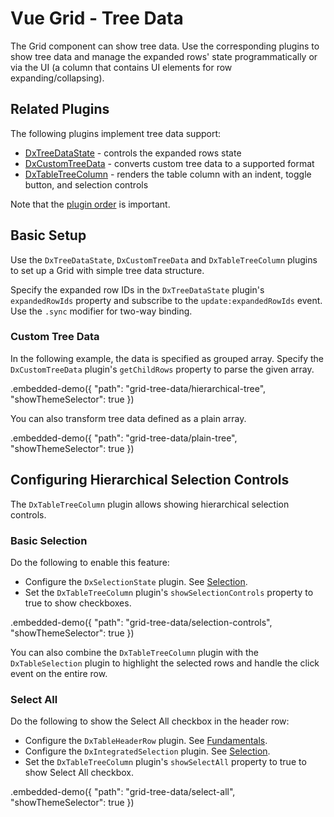 # Vue Grid - Tree Data

The Grid component can show tree data. Use the corresponding plugins to show tree data and manage the expanded rows' state programmatically or via the UI (a column that contains UI elements for row expanding/collapsing).

## Related Plugins

The following plugins implement tree data support:

- [DxTreeDataState](../reference/tree-data-state.md) - controls the expanded rows state
- [DxCustomTreeData](../reference/custom-tree-data.md) - converts custom tree data to a supported format
- [DxTableTreeColumn](../reference/table-tree-column.md) - renders the table column with an indent, toggle button, and selection controls

Note that the [plugin order](./plugin-overview.md#plugin-order) is important.

## Basic Setup

Use the `DxTreeDataState`, `DxCustomTreeData` and `DxTableTreeColumn` plugins to set up a Grid with simple tree data structure.

Specify the expanded row IDs in the `DxTreeDataState` plugin's `expandedRowIds` property and subscribe to the `update:expandedRowIds` event. Use the `.sync` modifier for two-way binding.

### Custom Tree Data

In the following example, the data is specified as grouped array. Specify the `DxCustomTreeData` plugin's `getChildRows` property to parse the given array.

.embedded-demo({ "path": "grid-tree-data/hierarchical-tree", "showThemeSelector": true })

You can also transform tree data defined as a plain array.

.embedded-demo({ "path": "grid-tree-data/plain-tree", "showThemeSelector": true })

## Configuring Hierarchical Selection Controls

The `DxTableTreeColumn` plugin allows showing hierarchical selection controls.

### Basic Selection

Do the following to enable this feature:

- Configure the `DxSelectionState` plugin. See [Selection](selection.md).
- Set the `DxTableTreeColumn` plugin's `showSelectionControls` property to true to show checkboxes.

.embedded-demo({ "path": "grid-tree-data/selection-controls", "showThemeSelector": true })

You can also combine the `DxTableTreeColumn` plugin with the `DxTableSelection` plugin to highlight the selected rows and handle the click event on the entire row.

### Select All

Do the following to show the Select All checkbox in the header row:

- Configure the `DxTableHeaderRow` plugin. See [Fundamentals](fundamentals.md).
- Configure the `DxIntegratedSelection` plugin. See [Selection](selection.md).
- Set the `DxTableTreeColumn` plugin's `showSelectAll` property to true to show Select All checkbox.

.embedded-demo({ "path": "grid-tree-data/select-all", "showThemeSelector": true })

<!-- ## Remote Data Loading on Demand

You can handle the Grid's tree data state changes to request nested data from the server according to the expanded row ID.

Tree data options are updated once an end-user interacts with the UI. Handle option changes using the `DxTreeDataState` plugin's `update:expandedRowIds` event and request data from the server using the applied tree data options. Once the page data is received from the server, pass it to the `DxGrid` component's `rows` property.

.embedded-demo({ "path": "grid-tree-data/remote", "showThemeSelector": true }) -->
